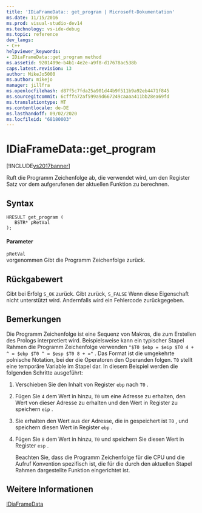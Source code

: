 ```yaml
---
title: 'IDiaFrameData:: get_program | Microsoft-Dokumentation'
ms.date: 11/15/2016
ms.prod: visual-studio-dev14
ms.technology: vs-ide-debug
ms.topic: reference
dev_langs:
- C++
helpviewer_keywords:
- IDiaFrameData::get_program method
ms.assetid: 9201409e-b4b1-4e2e-a9f8-d17678ac538b
caps.latest.revision: 13
author: MikeJo5000
ms.author: mikejo
manager: jillfra
ms.openlocfilehash: d87f5c7fda25a901d44b9f511b9a92eb4471f845
ms.sourcegitcommit: 6cfffa72af599a9d667249caaaa411bb28ea69fd
ms.translationtype: MT
ms.contentlocale: de-DE
ms.lasthandoff: 09/02/2020
ms.locfileid: "68180003"
---
```

# <a name="idiaframedataget_program"></a>IDiaFrameData::get_program
[!INCLUDE[vs2017banner](../../includes/vs2017banner.md)]

Ruft die Programm Zeichenfolge ab, die verwendet wird, um den Register Satz vor dem aufgerufenen der aktuellen Funktion zu berechnen.  
  
## <a name="syntax"></a>Syntax  
  
```cpp#  
HRESULT get_program (   
   BSTR* pRetVal  
);  
```  
  
#### <a name="parameters"></a>Parameter  
 `pRetVal`  
 vorgenommen Gibt die Programm Zeichenfolge zurück.  
  
## <a name="return-value"></a>Rückgabewert  
 Gibt bei Erfolg `S_OK` zurück. Gibt zurück, `S_FALSE` Wenn diese Eigenschaft nicht unterstützt wird. Andernfalls wird ein Fehlercode zurückgegeben.  
  
## <a name="remarks"></a>Bemerkungen  
 Die Programm Zeichenfolge ist eine Sequenz von Makros, die zum Erstellen des Prologs interpretiert wird. Beispielsweise kann ein typischer Stapel Rahmen die Programm Zeichenfolge verwenden `"$T0 $ebp = $eip $T0 4 + ^ = $ebp $T0 ^ = $esp $T0 8 + ="` . Das Format ist die umgekehrte polnische Notation, bei der die Operatoren den Operanden folgen. `T0` stellt eine temporäre Variable im Stapel dar. In diesem Beispiel werden die folgenden Schritte ausgeführt:  
  
1. Verschieben Sie den Inhalt von Register `ebp` nach `T0` .  
  
2. Fügen Sie `4` dem Wert in hinzu, `T0` um eine Adresse zu erhalten, den Wert von dieser Adresse zu erhalten und den Wert in Register zu speichern `eip` .  
  
3. Sie erhalten den Wert aus der Adresse, die in gespeichert ist `T0` , und speichern diesen Wert in Register `ebp` .  
  
4. Fügen Sie `8` dem Wert in hinzu, `T0` und speichern Sie diesen Wert in Register `esp` .  
  
   Beachten Sie, dass die Programm Zeichenfolge für die CPU und die Aufruf Konvention spezifisch ist, die für die durch den aktuellen Stapel Rahmen dargestellte Funktion eingerichtet ist.  
  
## <a name="see-also"></a>Weitere Informationen  
 [IDiaFrameData](../../debugger/debug-interface-access/idiaframedata.md)
